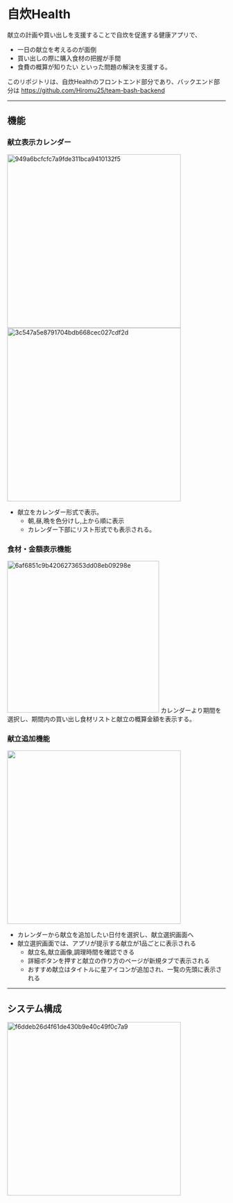 # 自炊Health
献立の計画や買い出しを支援することで自炊を促進する健康アプリで、
- 一日の献立を考えるのが面倒
- 買い出しの際に購入食材の把握が手間
- 食費の概算が知りたい
といった問題の解決を支援する。

このリポジトリは、自炊Healthのフロントエンド部分であり、バックエンド部分は
https://github.com/Hiromu25/team-bash-backend

---
## 機能

### 献立表示カレンダー
<img height="400" alt="949a6bcfcfc7a9fde311bca9410132f5" src="https://user-images.githubusercontent.com/42612676/215488579-68314c61-4327-4d57-b8b8-21ead8a956e0.png"><img height="400" alt="3c547a5e8791704bdb668cec027cdf2d" src="https://user-images.githubusercontent.com/42612676/215488952-14039843-5200-4ec0-8642-b97260d0fd4a.png">

- 献立をカレンダー形式で表示。
    - 朝,昼,晩を色分けし,上から順に表示
    - カレンダー下部にリスト形式でも表示される。

### 食材・金額表示機能
<img height="350" alt="6af6851c9b4206273653dd08eb09298e" src="https://user-images.githubusercontent.com/42612676/215488821-615cbfa5-7fcd-441c-89fd-f01cbd9e5800.png">
カレンダーより期間を選択し、期間内の買い出し食材リストと献立の概算金額を表示する。

### 献立追加機能
<img height="400" src="https://user-images.githubusercontent.com/42612676/215488418-d4f75996-ed95-419b-a28e-d9046b213e48.jpg">

- カレンダーから献立を追加したい日付を選択し、献立選択画面へ
- 献立選択画面では、アプリが提示する献立が1品ごとに表示される
    - 献立名,献立画像,調理時間を確認できる
    - 詳細ボタンを押すと献立の作り方のページが新規タブで表示される
    - おすすめ献立はタイトルに星アイコンが追加され、一覧の先頭に表示される
    
---
## システム構成

<img height="400" alt="f6ddeb26d4f61de430b9e40c49f0c7a9" src="https://user-images.githubusercontent.com/42612676/215489937-ea322a64-d2b1-4915-9894-f6a587467701.png">

